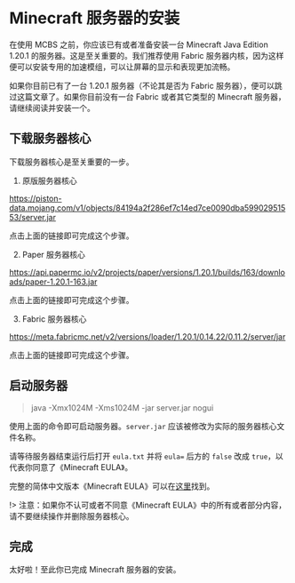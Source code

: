 # Minecraft 服务器的安装

在使用 MCBS 之前，你应该已有或者准备安装一台 Minecraft Java Edition 1.20.1 的服务器。这是至关重要的。我们推荐使用 Fabric 服务器内核，因为这样便可以安装专用的加速模组，可以让屏幕的显示和表现更加流畅。

如果你目前已有了一台 1.20.1 服务器（不论其是否为 Fabric 服务器），便可以跳过这篇文章了。如果你目前没有一台 Fabric 或者其它类型的 Minecraft 服务器，请继续阅读并安装一个。

## 下载服务器核心

下载服务器核心是至关重要的一步。

1. 原版服务器核心

https://piston-data.mojang.com/v1/objects/84194a2f286ef7c14ed7ce0090dba59902951553/server.jar

点击上面的链接即可完成这个步骤。

2. Paper 服务器核心

https://api.papermc.io/v2/projects/paper/versions/1.20.1/builds/163/downloads/paper-1.20.1-163.jar

点击上面的链接即可完成这个步骤。

3. Fabric 服务器核心

https://meta.fabricmc.net/v2/versions/loader/1.20.1/0.14.22/0.11.2/server/jar

点击上面的链接即可完成这个步骤。

## 启动服务器

> java -Xmx1024M -Xms1024M -jar server.jar nogui

使用上面的命令即可启动服务器。`server.jar` 应该被修改为实际的服务器核心文件名称。

请等待服务器结束运行后打开 `eula.txt` 并将 `eula=` 后方的 `false` 改成 `true`，以代表你同意了《Minecraft EULA》。

完整的简体中文版本《Minecraft EULA》可以在[这里](https://www.minecraft.net/zh-hans/eula)找到。

!> 注意：如果你不认可或者不同意《Minecraft EULA》中的所有或者部分内容，请不要继续操作并删除服务器核心。

## 完成

太好啦！至此你已完成 Minecraft 服务器的安装。

